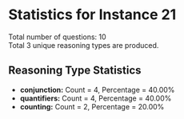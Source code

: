 # Statistics for Instance 21<br/>
Total number of questions: 10<br/>
Total 3 unique reasoning types are produced.<br/>
## Reasoning Type Statistics<br/>
- **conjunction:** Count = 4, Percentage = 40.00%<br/>
- **quantifiers:** Count = 4, Percentage = 40.00%<br/>
- **counting:** Count = 2, Percentage = 20.00%<br/>
